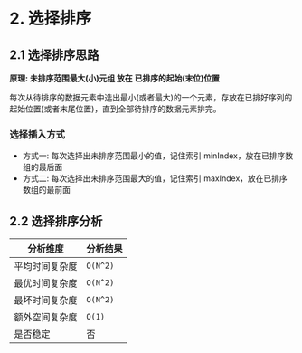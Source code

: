 # 2. 选择排序

## 2.1 选择排序思路
**原理: 未排序范围最大(小)元组 放在 已排序的起始(末位)位置**

每次从待排序的数据元素中选出最小(或者最大)的一个元素，存放在已排好序列的起始位置(或者末尾位置)，直到全部待排序的数据元素排完。


### 选择插入方式
* 方式一: 每次选择出未排序范围最小的值，记住索引 minIndex，放在已排序数组的最后面
* 方式二: 每次选择出未排序范围最大的值，记住索引 maxIndex，放在已排序数组的最前面


## 2.2 选择排序分析
| 分析维度 | 分析结果 |
|----|----|
| 平均时间复杂度 | `O(N^2)` |
| 最优时间复杂度 | `O(N^2)` |
| 最坏时间复杂度 | `O(N^2)` |
| 额外空间复杂度 | `O(1)` |
| 是否稳定 | 否 |
